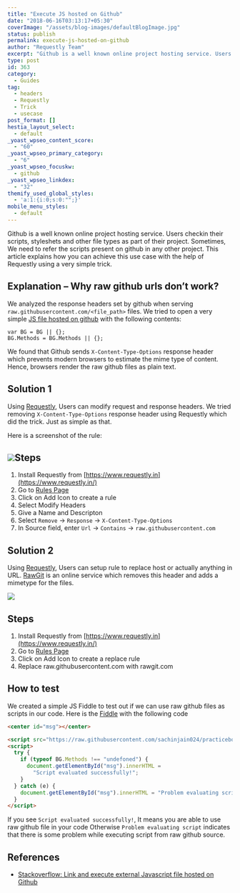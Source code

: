 ```yaml
---
title: "Execute JS hosted on Github"
date: "2018-06-16T03:13:17+05:30"
coverImage: "/assets/blog-images/defaultBlogImage.jpg"
status: publish
permalink: execute-js-hosted-on-github
author: "Requestly Team"
excerpt: "Github is a well known online project hosting service. Users checkin their scripts, stylesheets and other file types as part of their project. Sometimes, We need to refer the scripts present on github in any other project"
type: post
id: 363
category:
  - Guides
tag:
  - headers
  - Requestly
  - Trick
  - usecase
post_format: []
hestia_layout_select:
  - default
_yoast_wpseo_content_score:
  - "60"
_yoast_wpseo_primary_category:
  - "6"
_yoast_wpseo_focuskw:
  - github
_yoast_wpseo_linkdex:
  - "32"
themify_used_global_styles:
  - 'a:1:{i:0;s:0:"";}'
mobile_menu_styles:
  - default
---
```


Github is a well known online project hosting service. Users checkin their scripts, styleshets and other file types as part of their project. Sometimes, We need to refer the scripts present on github in any other project. This article explains how you can achieve this use case with the help of Requestly using a very simple trick.

## Explanation – Why raw github urls don’t work?

We analyzed the response headers set by github when serving `raw.githubusercontent.com/<file_path>` files. We tried to open a very simple [JS file hosted on github](https://raw.githubusercontent.com/sachinjain024/practicebook/master/web-extensions-master/storage/background.js) with the following contents:

```
var BG = BG || {};
BG.Methods = BG.Methods || {};
```

We found that Github sends `X-Content-Type-Options` response header which prevents modern browsers to estimate the mime type of content. Hence, browsers render the raw github files as plain text.

## Solution 1

Using [Requestly](https://chrome.google.com/webstore/detail/requestly/mdnleldcmiljblolnjhpnblkcekpdkpa), Users can modify request and response headers. We tried removing `X-Content-Type-Options` response header using Requestly which did the trick. Just as simple as that.

Here is a screenshot of the rule:

## ![](/assets/blog-images/remove-x-content-type-header.png)Steps

1. Install Requestly from [https://www.requestly.in](https://www.requestly.in/)
2. Go to [Rules Page](https://app.requestly.in/rules)
3. Click on Add Icon to create a rule
4. Select Modify Headers
5. Give a Name and Descripton
6. Select `Remove` -&gt; `Response` -&gt; `X-Content-Type-Options`
7. In Source field, enter `Url` -&gt; `Contains` -&gt; `raw.githubusercontent.com`

## Solution 2

Using [Requestly](https://chrome.google.com/webstore/detail/requestly/mdnleldcmiljblolnjhpnblkcekpdkpa), Users can setup rule to replace host or actually anything in URL. [RawGit](https://rawgit.com/) is an online service which removes this header and adds a mimetype for the files.

![](/assets/blog-images/replace-host-rawgit.png)

## Steps

1. Install Requestly from [https://www.requestly.in](https://www.requestly.in/)
2. Go to [Rules Page](https://app.requestly.in/rules)
3. Click on Add Icon to create a replace rule
4. Replace raw.githubusercontent.com with rawgit.com

## How to test

We created a simple JS Fiddle to test out if we can use raw github files as scripts in our code. Here is the [Fiddle](https://jsfiddle.net/1uc9t2cw/) with the following code

```html
<center id="msg"></center>

<script src="https://raw.githubusercontent.com/sachinjain024/practicebook/master/web-extensions-master/storage/background.js"></script>
<script>
  try {
    if (typeof BG.Methods !== "undefoned") {
      document.getElementById("msg").innerHTML =
        "Script evaluated successfully!";
    }
  } catch (e) {
    document.getElementById("msg").innerHTML = "Problem evaluating script";
  }
</script>
```

If you see `Script evaluated successfully!`, It means you are able to use raw github file in your code Otherwise `Problem evaluating script` indicates that there is some problem while executing script from raw github source.

## References

- [Stackoverflow: Link and execute external Javascript file hosted on Github](http://stackoverflow.com/q/17341122/816213)
